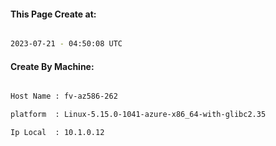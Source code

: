 
   
#### This Page Create at:

```bash

2023-07-21 - 04:50:08 UTC

```

#### Create By Machine:

```bash

Host Name : fv-az586-262

platform  : Linux-5.15.0-1041-azure-x86_64-with-glibc2.35

Ip Local  : 10.1.0.12

```

